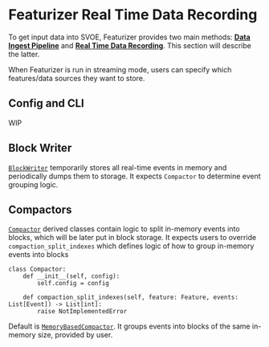# Featurizer Real Time Data Recording

To get input data into SVOE, Featurizer provides two main methods: **[Data Ingest Pipeline](https://anovv.github.io/svoe/featurizer-data-ingest/)** and **[Real Time Data Recording](https://anovv.github.io/svoe/featurizer-real-time-data-recording/)**.
This section will describe the latter.

When Featurizer is run in streaming mode, users can specify which features/data sources they want to store. 

## Config and CLI

WIP

## Block Writer

[```BlockWriter```](https://github.com/anovv/svoe/blob/main/featurizer/feature_stream/block_writer/block_writer.py) temporarily stores all real-time events in memory and periodically dumps them to storage. 
It expects ```Compactor``` to determine event grouping logic.

## Compactors

[```Compactor```](https://github.com/anovv/svoe/blob/main/featurizer/feature_stream/block_writer/compactor.py) derived classes contain logic to split in-memory events into blocks, which will be later put in 
block storage. It expects users to override ```compaction_split_indexes``` which defines logic of how to group in-memory
events into blocks


```
class Compactor:
    def __init__(self, config):
        self.config = config

    def compaction_split_indexes(self, feature: Feature, events: List[Event]) -> List[int]:
        raise NotImplementedError
```

Default is [```MemoryBasedCompactor```](https://github.com/anovv/svoe/blob/main/featurizer/feature_stream/block_writer/memory_based_compactor.py). It groups events into blocks of the same in-memory size, provided by user.
